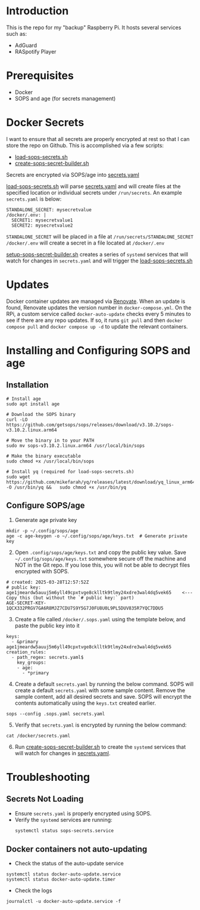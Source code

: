 # Introduction
This is the repo for my "backup" Raspberry Pi. It hosts several services such as:
- AdGuard
- RASpotify Player

# Prerequisites
- Docker
- SOPS and age (for secrets management)

# Docker Secrets
I want to ensure that all secrets are properly encrypted at rest so that I can store the repo on Github. This is accomplished via a few scripts:
- [load-sops-secrets.sh](load-sops-secrets.sh)
- [create-sops-secret-builder.sh](create-sops-secret-builder.sh)

Secrets are encrypted via SOPS/age into [secrets.yaml](secrets.yaml)

[load-sops-secrets.sh](load-sops-secrets.sh) will parse [secrets.yaml](secrets.yaml) and will create files at the specified location or individual secrets under `/run/secrets`. An example `secrets.yaml` is below:
```
STANDALONE_SECRET: mysecretvalue
/docker/.env: |
  SECRET1: mysecretvalue1
  SECRET2: mysecretvalue2
```
`STANDALONE_SECRET` will be placed in a file at `/run/secrets/STANDALONE_SECRET`
`/docker/.env` will create a secret in a file located at `/docker/.env`

[setup-sops-secret-builder.sh](setup-sops-secret-builder.sh) creates a series of `systemd` services that will watch for changes in `secrets.yaml` and will trigger the [load-sops-secrets.sh](load-sops-secrets.sh)

# Updates
Docker container updates are managed via [Renovate](https://github.com/renovatebot/renovate). When an update is found, Renovate updates the version number in `docker-compose.yml`. On the RPi, a custom service called `docker-auto-update` checks every 5 minutes to see if there are any repo updates. If so, it runs `git pull` and then `docker compose pull` and `docker compose up -d` to update the relevant containers.

# Installing and Configuring SOPS and age
## Installation
```
# Install age
sudo apt install age

# Download the SOPS binary
curl -LO https://github.com/getsops/sops/releases/download/v3.10.2/sops-v3.10.2.linux.arm64

# Move the binary in to your PATH
sudo mv sops-v3.10.2.linux.arm64 /usr/local/bin/sops

# Make the binary executable
sudo chmod +x /usr/local/bin/sops

# Install yq (required for load-sops-secrets.sh)
sudo wget https://github.com/mikefarah/yq/releases/latest/download/yq_linux_arm64 -O /usr/bin/yq &&   sudo chmod +x /usr/bin/yq
```
## Configure SOPS/age
1. Generate age private key
```
mkdir -p ~/.config/sops/age
age -c age-keygen -o ~/.config/sops/age/keys.txt  # Generate private key
```
2. Open `.config/sops/age/keys.txt` and copy the public key value. Save `~/.config/sops/age/keys.txt` somewhere secure off the machine and NOT in the Git repo. If you lose this, you will not be able to decrypt files encrypted with SOPS.
```
# created: 2025-03-28T12:57:52Z
# public key: age1jmeardw5auuj5m6yll49cpxtvge8cklltk9tlmy24xdre3wal4dq5vek65    <--- Copy this (but without the `# public key:` part)
AGE-SECRET-KEY-1QCX332PRGV7GA6R8MJZ7CDU7S9Y5G7J0FU8U0L9PL5DUV835R7YQC7DDU5
```
3. Create a file called `/docker/.sops.yaml` using the template below, and paste the public key into it
```
keys:
  - &primary age1jmeardw5auuj5m6yll49cpxtvge8cklltk9tlmy24xdre3wal4dq5vek65
creation_rules:
  - path_regex: secrets.yaml$
    key_groups:
    - age:
      - *primary
```
4. Create a default `secrets.yaml` by running the below command. SOPS will create a default `secrets.yaml` with some sample content. Remove the sample content, add all desired secrets and save. SOPS will encrypt the contents automatically using the `keys.txt` created earlier.
```
sops --config .sops.yaml secrets.yaml
```
5. Verify that `secrets.yaml` is encrypted by running the below command:
```
cat /docker/secrets.yaml
```
6. Run [create-sops-secret-builder.sh](create-sops-secret-builder.sh) to create the `systemd` services that will watch for changes in [secrets.yaml](secrets.yaml).

# Troubleshooting
## Secrets Not Loading
- Ensure `secrets.yaml` is properly encrypted using SOPS.
- Verify the `systemd` services are running:
  ```bash
  systemctl status sops-secrets.service
  ```

## Docker containers not auto-updating
- Check the status of the auto-update service
```
systemctl status docker-auto-update.service
systemctl status docker-auto-update.timer

```
- Check the logs 
```
journalctl -u docker-auto-update.service -f
```